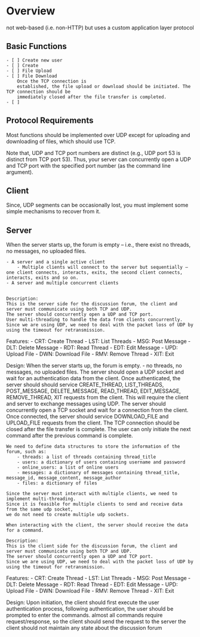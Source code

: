 # Overview
not web-based (i.e. non-HTTP) but uses a custom application layer protocol

## Basic Functions
    - [ ] Create new user
    - [ ] Create 
    - [ ] File Upload
    - [ ] File Download
        Once the TCP connection is
        established, the file upload or download should be initiated. The TCP connection should be
        immediately closed after the file transfer is completed. 
    - [ ] 

## Protocol Requirements
Most functions should be
implemented over UDP except for uploading and downloading of files, which should use TCP.

Note that, UDP and TCP port numbers are distinct (e.g., UDP port
53 is distinct from TCP port 53). Thus, your server can concurrently open a UDP and TCP port
with the specified port number (as the command line argument).

## Client
Since, UDP segments can be occasionally lost, you must implement some simple mechanisms
to recover from it. 

## Server 
When the server starts up, the forum is empty – i.e., there
exist no threads, no messages, no uploaded files. 


    - A server and a single active client
        - Multiple clients will connect to the server but sequentially – one client connects, interacts, exits, the second client connects, interacts, exits and so on. 
    - A server and multiple concurrent clients


    Description:
    This is the server side for the discussion forum, the client and server must communicate using both TCP and UDP.
    The server should concurrently open a UDP and TCP port.
    User multi-threading to handle the data from clients concurrently.
    Since we are using UDP, we need to deal with the packet loss of UDP by using the timeout for retransmission.

Features:
    - CRT: Create Thread
    - LST: List Threads
    - MSG: Post Message
    - DLT: Delete Message
    - RDT: Read Thread
    - EDT: Edit Message
    - UPD: Upload File
    - DWN: Download File
    - RMV: Remove Thread
    - XIT: Exit

Design:
    When the server starts up, the forum is empty. - no threads, no messages, no uploaded files.
    The server should open a UDP socket and wait for an authentication data from the client.
    Once authenticated, the server should should service CREATE_THREAD, LIST_THREADS, POST_MESSAGE, DELETE_MESSAGE, READ_THREAD, EDIT_MESSAGE, REMOVE_THREAD, XIT requests from the client.
    This will require the client and server to exchange messages using UDP.
    The server should concurrently open a TCP socket and wait for a connection from the client.
    Once connected, the server should service DOWNLOAD_FILE and UPLOAD_FILE requests from the client.
    The TCP connection should be closed after the file transfer is complete.
    The user can only initiate the next command after the previous command is complete.

    We need to define data structures to store the information of the forum, such as:
        - threads: a list of threads containing thread_title
        - users: a dictionary of users containing username and password
        - online_users: a list of online users
        - messages: a dictionary of messages containing thread_title, message_id, message_content, message_author
        - files: a dictionary of files

    Since the server must interact with multiple clients, we need to implement multi-threading.
    Since it is feasible for multiple clients to send and receive data from the same udp socket,
    we do not need to create multiple udp sockets.

    When interacting with the client, the server should receive the data for a command.

    Description:
    This is the client side for the discussion forum, the client and server must communicate using both TCP and UDP.
    The server should concurrently open a UDP and TCP port.
    Since we are using UDP, we need to deal with the packet loss of UDP by using the timeout for retransmission.
Features:
    - CRT: Create Thread
    - LST: List Threads
    - MSG: Post Message
    - DLT: Delete Message
    - RDT: Read Thread
    - EDT: Edit Message
    - UPD: Upload File
    - DWN: Download File
    - RMV: Remove Thread
    - XIT: Exit

Design:
    Upon initiation, the client should first execute the user authentication process,
    following authentication, the user should be prompted to enter the commands.
    almost all commands require request/response, so the client should send the request to the server
    the client should not maintain any state about the discussion forum
